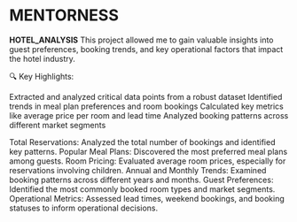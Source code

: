 # MENTORNESS

**HOTEL_ANALYSIS**
This project allowed me to gain valuable insights into guest preferences, booking trends, and key operational factors that impact the hotel industry.

🔍 Key Highlights:

Extracted and analyzed critical data points from a robust dataset
Identified trends in meal plan preferences and room bookings
Calculated key metrics like average price per room and lead time
Analyzed booking patterns across different market segments

Total Reservations: Analyzed the total number of bookings and identified key patterns.
Popular Meal Plans: Discovered the most preferred meal plans among guests.
Room Pricing: Evaluated average room prices, especially for reservations involving children.
Annual and Monthly Trends: Examined booking patterns across different years and months.
Guest Preferences: Identified the most commonly booked room types and market segments.
Operational Metrics: Assessed lead times, weekend bookings, and booking statuses to inform operational decisions.
